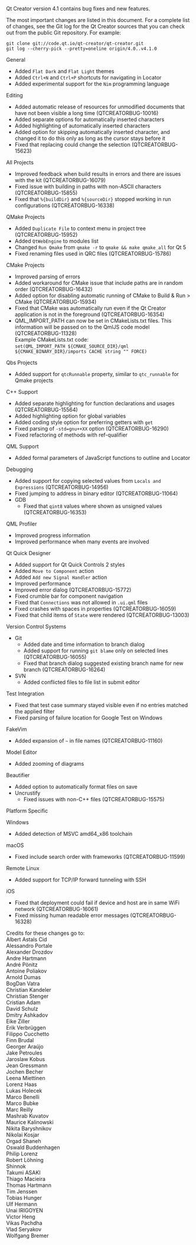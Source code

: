Qt Creator version 4.1 contains bug fixes and new features.

The most important changes are listed in this document. For a complete
list of changes, see the Git log for the Qt Creator sources that
you can check out from the public Git repository. For example:

    git clone git://code.qt.io/qt-creator/qt-creator.git
    git log --cherry-pick --pretty=oneline origin/4.0..v4.1.0

General

* Added `Flat Dark` and `Flat Light` themes
* Added `Ctrl+N` and `Ctrl+P` shortcuts for navigating in Locator
* Added experimental support for the `Nim` programming language

Editing

* Added automatic release of resources for unmodified documents that have
  not been visible a long time (QTCREATORBUG-10016)
* Added separate options for automatically inserted characters
* Added highlighting of automatically inserted characters
* Added option for skipping automatically inserted character, and changed
  it to do this only as long as the cursor stays before it
* Fixed that replacing could change the selection (QTCREATORBUG-15623)

All Projects

* Improved feedback when build results in errors and there
  are issues with the kit (QTCREATORBUG-16079)
* Fixed issue with building in paths with non-ASCII characters
  (QTCREATORBUG-15855)
* Fixed that `%{buildDir}` and `%{sourceDir}` stopped working in
  run configurations (QTCREATORBUG-16338)

QMake Projects

* Added `Duplicate File` to context menu in project tree (QTCREATORBUG-15952)
* Added `QtWebEngine` to modules list
* Changed `Run Qmake` from `qmake -r` to `qmake && make qmake_all` for Qt 5
* Fixed renaming files used in QRC files (QTCREATORBUG-15786)

CMake Projects

* Improved parsing of errors
* Added workaround for CMake issue that include paths are in random order
  (QTCREATORBUG-16432)
* Added option for disabling automatic running of CMake to Build & Run > CMake
  (QTCREATORBUG-15934)
* Fixed that CMake was automatically run even if the Qt Creator application
  is not in the foreground (QTCREATORBUG-16354)
* QML_IMPORT_PATH can now be set in CMakeLists.txt files. This information
  will be passed on to the QmlJS code model (QTCREATORBUG-11328)  
  Example CMakeLists.txt code:  
  `set(QML_IMPORT_PATH ${CMAKE_SOURCE_DIR}/qml ${CMAKE_BINARY_DIR}/imports CACHE string "" FORCE)`

Qbs Projects

* Added support for `qtcRunnable` property, similar to `qtc_runnable` for
  Qmake projects

C++ Support

* Added separate highlighting for function declarations and usages
  (QTCREATORBUG-15564)
* Added highlighting option for global variables
* Added coding style option for preferring getters with `get`
* Fixed parsing of `-std=gnu++XX` option (QTCREATORBUG-16290)
* Fixed refactoring of methods with ref-qualifier

QML Support

* Added formal parameters of JavaScript functions to outline and Locator

Debugging

* Added support for copying selected values from `Locals and Expressions`
  (QTCREATORBUG-14956)
* Fixed jumping to address in binary editor (QTCREATORBUG-11064)
* GDB
    * Fixed that `qint8` values where shown as unsigned values
      (QTCREATORBUG-16353)

QML Profiler

* Improved progress information
* Improved performance when many events are involved

Qt Quick Designer

* Added support for Qt Quick Controls 2 styles
* Added `Move to Component` action
* Added `Add new Signal Handler` action
* Improved performance
* Improved error dialog (QTCREATORBUG-15772)
* Fixed crumble bar for component navigation
* Fixed that `Connections` was not allowed in `.ui.qml` files
* Fixed crashes with spaces in properties (QTCREATORBUG-16059)
* Fixed that child items of `State` were rendered (QTCREATORBUG-13003)

Version Control Systems

* Git
    * Added date and time information to branch dialog
    * Added support for running `git blame` only on selected lines
      (QTCREATORBUG-16055)
    * Fixed that branch dialog suggested existing branch name for new branch
      (QTCREATORBUG-16264)
* SVN
    * Added conflicted files to file list in submit editor

Test Integration

* Fixed that test case summary stayed visible even if no entries matched
  the applied filter
* Fixed parsing of failure location for Google Test on Windows

FakeVim

* Added expansion of `~` in file names (QTCREATORBUG-11160)

Model Editor

* Added zooming of diagrams

Beautifier

* Added option to automatically format files on save
* Uncrustify
    * Fixed issues with non-C++ files (QTCREATORBUG-15575)

Platform Specific

Windows

* Added detection of MSVC amd64_x86 toolchain

macOS

* Fixed include search order with frameworks (QTCREATORBUG-11599)

Remote Linux

* Added support for TCP/IP forward tunneling with SSH

iOS

* Fixed that deployment could fail if device and host are in same WiFi network
  (QTCREATORBUG-16061)
* Fixed missing human readable error messages (QTCREATORBUG-16328)

Credits for these changes go to:  
Albert Astals Cid  
Alessandro Portale  
Alexander Drozdov  
Andre Hartmann  
André Pönitz  
Antoine Poliakov  
Arnold Dumas  
BogDan Vatra  
Christian Kandeler  
Christian Stenger  
Cristian Adam  
David Schulz  
Dmitry Ashkadov  
Eike Ziller  
Erik Verbrüggen  
Filippo Cucchetto  
Finn Brudal  
Georger Araújo  
Jake Petroules  
Jaroslaw Kobus  
Jean Gressmann  
Jochen Becher  
Leena Miettinen  
Lorenz Haas  
Lukas Holecek  
Marco Benelli  
Marco Bubke  
Marc Reilly  
Mashrab Kuvatov  
Maurice Kalinowski  
Nikita Baryshnikov  
Nikolai Kosjar  
Orgad Shaneh  
Oswald Buddenhagen  
Philip Lorenz  
Robert Löhning  
Shinnok  
Takumi ASAKI  
Thiago Macieira  
Thomas Hartmann  
Tim Jenssen  
Tobias Hunger  
Ulf Hermann  
Unai IRIGOYEN  
Victor Heng  
Vikas Pachdha  
Vlad Seryakov  
Wolfgang Bremer  
